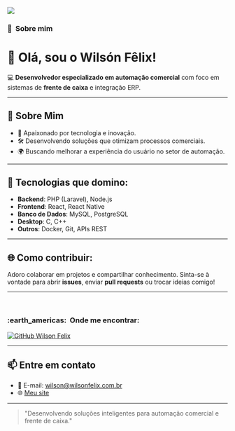 
![](https://komarev.com/ghpvc/?username=wfelix&color=006bed)

<h3> 👨 &nbsp;Sobre mim </h3>

# 👋 Olá, sou o Wilsón Fêlix!

💻 **Desenvolvedor especializado em automação comercial** com foco em sistemas de **frente de caixa** e integração ERP.

---

## 🌟 Sobre Mim
- 🚀 Apaixonado por tecnologia e inovação.
- 🛠️ Desenvolvendo soluções que otimizam processos comerciais.
- 🌍 Buscando melhorar a experiência do usuário no setor de automação.

---

## 🔧 Tecnologias que domino:
- **Backend**: PHP (Laravel), Node.js
- **Frontend**: React, React Native
- **Banco de Dados**: MySQL, PostgreSQL
- **Desktop**: C, C++
- **Outros**: Docker, Git, APIs REST

---

## 🌐 Como contribuir:
Adoro colaborar em projetos e compartilhar conhecimento. Sinta-se à vontade para abrir **issues**, enviar **pull requests** ou trocar ideias comigo!

---

<br/>

<h3> :earth_americas: &nbsp;Onde me encontrar: </h3> 

[![GitHub Wilson Felix]( https://img.shields.io/github/followers/wfelix?label=follow&style=social)](https://github.com/wfelix)

---

## 📫 Entre em contato
- 📧 E-mail: wilson@wilsonfelix.com.br
- 🌐 [Meu site](https://wilsonfelix.com.br)

---

> "Desenvolvendo soluções inteligentes para automação comercial e frente de caixa."
